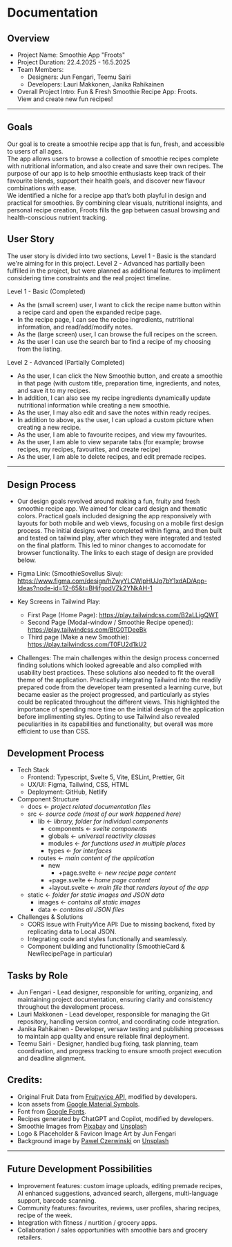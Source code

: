 # Documentation

## Overview

- Project Name: Smoothie App "Froots"
- Project Duration: 22.4.2025 - 16.5.2025
- Team Members:
  - Designers: Jun Fengari, Teemu Sairi
  - Developers: Lauri Makkonen, Janika Rahikainen
- Overall Project Intro:
  Fun & Fresh Smoothie Recipe App: Froots.  
  View and create new fun recipes!

---

## Goals

Our goal is to create a smoothie recipe app that is fun, fresh, and accessible to users of all ages.  
The app allows users to browse a collection of smoothie recipes complete with nutritional information, and also create and save their own recipes. The purpose of our app is to help smoothie enthusiasts keep track of their favourite blends, support their health goals, and discover new flavour combinations with ease.  
We identified a niche for a recipe app that’s both playful in design and practical for smoothies. By combining clear visuals, nutritional insights, and personal recipe creation, Froots fills the gap between casual browsing and health-conscious nutrient tracking.

## User Story

The user story is divided into two sections, Level 1 - Basic is the standard we're aiming for in this project. Level 2 - Advanced has partially been fulfilled in the project, but were planned as additional features to impliment considering time constraints and the real project timeline.

Level 1 - Basic (Completed)

- As the (small screen) user, I want to click the recipe name button within a recipe card and open the expanded recipe page.
- In the recipe page, I can see the recipe ingredients, nutritional information, and read/add/modify notes.
- As the (large screen) user, I can browse the full recipes on the screen.
- As the user I can use the search bar to find a recipe of my choosing from the listing.

Level 2 - Advanced (Partially Completed)

- As the user, I can click the New Smoothie button, and create a smoothie in that page (with custom title, preparation time, ingredients, and notes, and save it to my recipes.
- In addition, I can also see my recipe ingredients dynamically update nutritional information while creating a new smoothie.
- As the user, I may also edit and save the notes within ready recipes.
- In addition to above, as the user, I can upload a custom picture when creating a new recipe.
- As the user, I am able to favourite recipes, and view my favourites.
- As the user, I am able to view separate tabs (for example; browse recipes, my recipes, favourites, and create recipe)
- As the user, I am able to delete recipes, and edit premade recipes.

---

## Design Process

- Our design goals revolved around making a fun, fruity and fresh smoothie recipe app. We aimed for clear card design and thematic colors. Practical goals included designing the app responsively with layouts for both mobile and web views, focusing on a mobile first design process. The initial designs were completed within figma, and then built and tested on tailwind play, after which they were integrated and tested on the final platform. This led to minor changes to accomodate for browser functionality.
  The links to each stage of design are provided below.

- Figma Link: (SmoothieSovellus Sivu): https://www.figma.com/design/hZwyYLCWlpHUJq7bY1xdAD/App-Ideas?node-id=12-65&t=BHifgodVZk2YNkAH-1
- Key Screens in Tailwind Play:
  - First Page (Home Page): https://play.tailwindcss.com/B2aLLigQWT
  - Second Page (Modal-window / Smoothie Recipe opened): https://play.tailwindcss.com/BtG0TDeeBk
  - Third page (Make a new Smoothie): https://play.tailwindcss.com/T0FU2d1kU2
- Challenges: The main challenges within the design process concerned finding solutions which looked agreeable and also complied with usability best practices. These solutions also needed to fit the overall theme of the application. Practically integrating Tailwind into the readily prepared code from the developer team presented a learning curve, but became easier as the project progressed, and particularly as styles could be replicated throughout the different views. This highlighted the importance of spending more time on the initial design of the application before implimenting styles.
  Opting to use Tailwind also revealed peculiarities in its capabilities and functionality, but overall was more efficient to use than CSS.

## Development Process

- Tech Stack
  - Frontend: Typescript, Svelte 5, Vite, ESLint, Prettier, Git
  - UX/UI: Figma, Tailwind, CSS, HTML
  - Deployment: GitHub, Netlify
- Component Structure
  - docs <- _project related documentation files_
  - src <- _source code (most of our work happened here)_
    - lib <- _library, folder for individual components_
      - components <- _svelte components_
      - globals <- _universal reactivity classes_
      - modules <- _for functions used in multiple places_
      - types <- _for interfaces_
    - routes <- _main content of the application_
      - new
        - +page.svelte <- _new recipe page content_
      - +page.svelte <- _home page content_
      - +layout.svelte <- _main file that renders layout of the app_
  - static <- _folder for static images and JSON data_
    - images <- _contains all static images_
    - data <- _contains all JSON files_
- Challenges & Solutions
  - CORS issue with FruityVice API: Due to missing backend, fixed by replicating data to Local JSON.
  - Integrating code and styles functionally and seamlessly.
  - Component building and functionality (SmoothieCard & NewRecipePage in particular)

## Tasks by Role

- Jun Fengari - Lead designer, responsible for writing, organizing, and maintaining project documentation, ensuring clarity and consistency throughout the development process.
- Lauri Makkonen - Lead developer, responsible for managing the Git repository, handling version control, and coordinating code integration.
- Janika Rahikainen - Developer, versaw testing and publishing processes to maintain app quality and ensure reliable final deployment.
- Teemu Sairi - Designer, handled bug fixing, task planning, team coordination, and progress tracking to ensure smooth project execution and deadline alignment.

## Credits:

- Original Fruit Data from [Fruityvice API](https://fruityvice.com), modified by developers.
- Icon assets from [Google Material Symbols](https://fonts.google.com/icons).
- Font from [Google Fonts](https://fonts.google.com/icons).
- Recipes generated by ChatGPT and Copilot, modified by developers.
- Smoothie Images from [Pixabay](https://pixabay.com/) and [Unsplash](https://unsplash.com/)
- Logo & Placeholder & Favicon Image Art by Jun Fengari
- Background image by <a href="https://unsplash.com/@pawel_czerwinski?utm_content=creditCopyText&utm_medium=referral&utm_source=unsplash">Pawel Czerwinski</a> on <a href="https://unsplash.com/photos/white-and-blue-abstract-painting-mfIplTZLE6E?utm_content=creditCopyText&utm_medium=referral&utm_source=unsplash">Unsplash</a>

---

## Future Development Possibilities

- Improvement features: custom image uploads, editing premade recipes, AI enhanced suggestions, advanced search, allergens, multi-language support, barcode scanning.
- Community features: favourites, reviews, user profiles, sharing recipes, recipe of the week.
- Integration with fitness / nurtition / grocery apps.
- Collaboration / sales opportunities with smoothie bars and grocery retailers.
